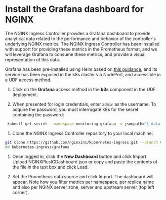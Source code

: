 # Install the Grafana dashboard for NGINX

The NGINX Ingress Controller provides a Grafana dashboard to provide analytical data related to the performance and behavior of the controller's underlying NGINX metrics. The NGINX Ingress Controller has been installed with support for providing these metrics in the Prometheus format, and we will leverage Grafana to consume these metrics, and provide a visual representation of this data.

Grafana has been pre-installed using Helm based on [this guidance](https://github.com/grafana/helm-charts), and its service has been exposed in the k8s cluster via NodePort, and accessible in a UDF access method.

1. Click on the **Grafana** access method in the **k3s** component in the UDF deployment. 

1. When presented for login credentials, enter `admin` as the username. To acquire the password, you must interrogate k8s for the secret containing the password:

```bash
 kubectl get secret --namespace monitoring grafana -o jsonpath="{.data.admin-password}" | base64 --decode ; echo
```

1. Clone the NGINX Ingress Controller repository to your local machine:

```bash
git clone https://github.com/nginxinc/kubernetes-ingress.git --branch v2.2.2
cd kubernetes-ingress/grafana
```

1. Once logged in, click the **New Dashboard** button and click Import.
Upload NGINXPlusICDashboard.json or copy and paste the contents of the file in the text box and click Load.

1. Set the Prometheus data source and click Import.
The dashboard will appear. Note how you filter metrics per namespace, per replica name and also per NGINX server zone, server and upstream server (top left corner).